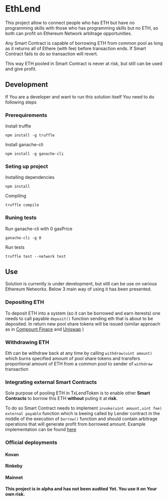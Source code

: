 # EthLend

This project allow to connect people who has ETH but have no programming skills with those who has programming skills but no ETH, so both can profit on Ethereum Network arbitrage opportunities.

Any Smart Contract is capable of borrowing ETH from common pool as long as it returns all of Ethere (with fee) before transaction ends. If Smart Contract fails to do so transaction will revert.

This way ETH pooled in Smart Contract is never at risk, but still can be used and give profit.

## Development

If You are a developer and want to run this solution itself You need to do following steps

### Prerequirements

Install truffle

`npm install -g truffle`

Install ganache-cli

`npm install -g ganache-cli`

### Seting up project

Installing dependencies

`npm install`

Compiling

`truffle compile`

### Runing tests

Run ganache-cli with 0 gasPrice

`ganache-cli -g 0`

Run tests

`truffle test --network test`

## Use

Solution is currently is under development, but still can be use on various Ethereum Networks. Below 3 main way of using it has been presented.

### Depositing ETH

To deposit ETH into a system (so it can be borrowed and earn iterests) one needs to call payable `deposit()` function sending eth that is about to be deposited. In return new pool share tokens will be issued (similar approach as in [Compount Finace](https://compound.finance) and [Uniswap](https://uniswap.exchange) )

### Withdrawing ETH

Eth can be withdraw back at any time by calling `withdraw(uint amount)` which burns specified amount of pool share tokens and transfers proportional amount of ETH from a common pool to sender of `withdraw` transaction

### Integrating external Smart Contracts

Sole purpose of pooling ETH in TxLendToken is to enable other **Smart Contracts** to borrow this ETH **without** puting it at **risk**.

To do so Smart Contract needs to implement `invoke(uint amount,uint fee) external payable` function which is beeing called by Lender contract in the middle of the execution of `borrow()` function and should contain arbitrage operations that will generate profit from borrowed amount. Example implementation can be found [here](https://github.com/adamskrodzki/EthLend/blob/master/contracts/TestContracts/ExampleValidCaller.sol)

### Official deployments

#### Kovan

#### Rinkeby

#### Mainnet

**This project is in alpha and has not been audited Yet. You use it on Your own risk.**
